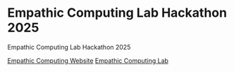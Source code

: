 # Empathic Computing Lab Hackathon 2025
 Empathic Computing Lab Hackathon 2025

[Empathic Computing Website](https://empathiccomputing.org/)
[Empathic Computing Lab](https://www.auckland.ac.nz/en/abi/our-research/research-groups-themes/empathic-computing-laboratory.html)
